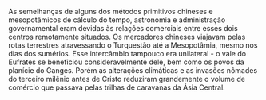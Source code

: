 ﻿As semelhanças de alguns dos métodos primitivos chineses e mesopotâmicos de cálculo do tempo, astronomia e administração governamental eram devidas às relações comerciais entre esses dois centros remotamente situados. Os mercadores chineses viajavam pelas rotas terrestres atravessando o Turquestão até a Mesopotâmia, mesmo nos dias dos sumérios. Esse intercâmbio tampouco era unilateral -  o vale do Eufrates se beneficiou consideravelmente dele, bem como os povos da planície do Ganges. Porém as alterações climáticas e as invasões nômades do terceiro milênio antes de Cristo reduziram grandemente o volume de comércio que passava pelas trilhas de caravanas da Ásia Central.